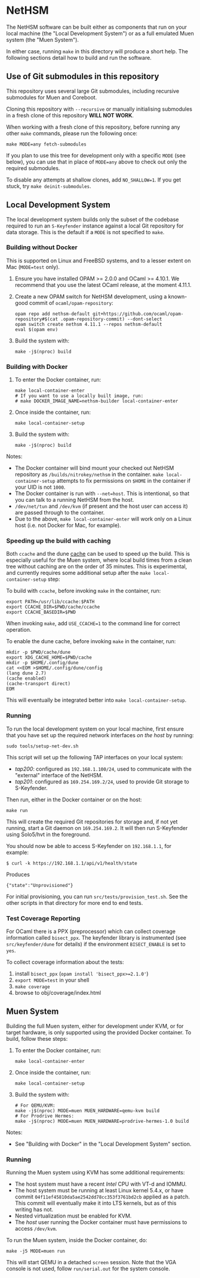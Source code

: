# NetHSM

The NetHSM software can be built either as components that run on your local machine (the "Local Development System") or as a full emulated Muen system (the "Muen System").

In either case, running `make` in this directory will produce a short help. The following sections detail how to build and run the software.

## Use of Git submodules in this repository

This repository uses several large Git submodules, including recursive submodules for Muen and Coreboot.

Cloning this repository with `--recursive` or manually initialising submodules in a fresh clone of this repository **WILL NOT WORK**.

When working with a fresh clone of this repository, before running any other `make` commands, please run the following once:

    make MODE=any fetch-submodules

If you plan to use this tree for development only with a specific `MODE` (see below), you can use that in place of `MODE=any` above to check out only the required submodules.

To disable any attempts at shallow clones, add `NO_SHALLOW=1`. If you get stuck, try `make deinit-submodules`.

## Local Development System

The local development system builds only the subset of the codebase required to run an `S-Keyfender` instance against a local Git repository for data storage. This is the default if a `MODE` is not specified to `make`.

### Building without Docker

This is supported on Linux and FreeBSD systems, and to a lesser extent on Mac (`MODE=test` only).

1. Ensure you have installed OPAM >= 2.0.0 and OCaml >= 4.10.1. We recommend that you use the latest OCaml release, at the moment 4.11.1.
2. Create a new OPAM switch for NetHSM development, using a known-good commit of `ocaml/opam-repository`:
    
       opam repo add nethsm-default git+https://github.com/ocaml/opam-repository#$(cat .opam-repository-commit) --dont-select
       opam switch create nethsm 4.11.1 --repos nethsm-default
       eval $(opam env)

3. Build the system with:

       make -j$(nproc) build

### Building with Docker

1. To enter the Docker container, run:

       make local-container-enter
       # If you want to use a locally built image, run:
       # make DOCKER_IMAGE_NAME=nethsm-builder local-container-enter
   
2. Once inside the container, run:

       make local-container-setup

3. Build the system with:

       make -j$(nproc) build

Notes:

- The Docker container will bind mount your checked out NetHSM repository as `/builds/nitrokey/nethsm` in the container. `make local-container-setup` attempts to fix permissions on `$HOME` in the container if your UID is not `1000`.
- The Docker container is run with `--net=host`. This is intentional, so that you can talk to a running NetHSM from the host.
- `/dev/net/tun` and `/dev/kvm` (if present and the host user can access it) are passed through to the container.
- Due to the above, `make local-container-enter` will work only on a Linux host (i.e. not Docker for Mac, for example).

### Speeding up the build with caching

Both `ccache` and the dune [cache](https://github.com/ocaml/dune/blob/master/doc/caching.rst) can be used to speed up the build. This is especially useful for the Muen system, where local build times from a clean tree without caching are on the order of 35 minutes. This is experimental, and currently requires some additional setup after the `make local-container-setup` step:

To build with `ccache`, before invoking `make` in the container, run:

```
export PATH=/usr/lib/ccache:$PATH
export CCACHE_DIR=$PWD/cache/ccache
export CCACHE_BASEDIR=$PWD
```

When invoking `make`, add `USE_CCACHE=1` to the command line for correct operation.

To enable the dune cache, before invoking `make` in the container, run:

```
mkdir -p $PWD/cache/dune
export XDG_CACHE_HOME=$PWD/cache
mkdir -p $HOME/.config/dune
cat <<EOM >$HOME/.config/dune/config
(lang dune 2.7)
(cache enabled)
(cache-transport direct)
EOM
```

This will eventually be integrated better into `make local-container-setup`.

### Running

To run the local development system on your local machine, first ensure that you have set up the required network interfaces _on the host_ by running:

```
sudo tools/setup-net-dev.sh
```

This script will set up the following TAP interfaces on your local system:

- _tap200_: configured as `192.168.1.100/24`, used to communicate with the "external" interface of the NetHSM.
- _tap201_: configured as `169.254.169.2/24`, used to provide Git storage to S-Keyfender.

Then run, either in the Docker container or on the host:

```
make run
```

This will create the required Git repositories for storage and, if not yet running, start a Git daemon on `169.254.169.2`. It will then run S-Keyfender using Solo5/hvt in the foreground.

You should now be able to access S-Keyfender on `192.168.1.1`, for example:

```
$ curl -k https://192.168.1.1/api/v1/health/state
```

Produces

```
{"state":"Unprovisioned"}
```

For initial provisioning, you can run `src/tests/provision_test.sh`. See the other scripts in that directory for more end to end tests.

### Test Coverage Reporting

For OCaml there is a PPX (preprocessor) which can collect coverage information called `bisect_ppx`. The keyfender library is instrumented (see `src/keyfender/dune` for details) if the environment `BISECT_ENABLE` is set to `yes`.

To collect coverage information about the tests:

1. install `bisect_ppx` (`opam install 'bisect_ppx>=2.1.0'`)
2. `export MODE=test` in your shell
3. `make coverage`
5. browse to obj/coverage/index.html

## Muen System

Building the full Muen system, either for development under KVM, or for target hardware, is only supported using the provided Docker container. To build, follow these steps:

1. To enter the Docker container, run:

       make local-container-enter

2. Once inside the container, run:

       make local-container-setup

3. Build the system with:

       # For QEMU/KVM:
       make -j$(nproc) MODE=muen MUEN_HARDWARE=qemu-kvm build
       # For Prodrive Hermes:
       make -j$(nproc) MODE=muen MUEN_HARDWARE=prodrive-hermes-1.0 build

Notes:

- See "Building with Docker" in the "Local Development System" section.

### Running

Running the Muen system using KVM has some additional requirements:

- The host system must have a recent _Intel_ CPU with VT-d and IOMMU.
- The host system must be running at least Linux kernel 5.4.x, or have commit `04f11ef45810da5ae2542dd78cc353f3761bd2cb` applied as a patch. This commit will eventually make it into LTS kernels, but as of this writing has not.
- Nested virtualization must be enabled for KVM.
- The _host_ user running the Docker container must have permissions to access `/dev/kvm`.

To run the Muen system, inside the Docker container, do:

```
make -j5 MODE=muen run
```

This will start QEMU in a detached `screen` session. Note that the VGA console is not used, follow `run/serial.out` for the system console.
